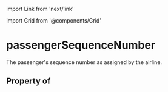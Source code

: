 import Link from 'next/link'
  
import Grid from '@components/Grid'

# passengerSequenceNumber

The passenger's sequence number as assigned by the airline.

## Property of



